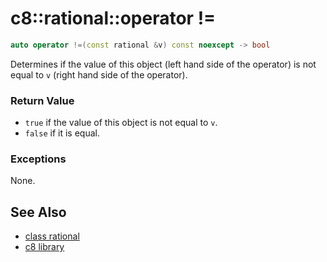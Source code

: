 # c8::rational::operator != #

```cpp
auto operator !=(const rational &v) const noexcept -> bool
```

Determines if the value of this object (left hand side of the operator) is not equal to `v` (right hand side of the operator).

### Return Value ###

* `true` if the value of this object is not equal to `v`.
* `false` if it is equal.

### Exceptions ###

None.

## See Also ##

* [class rational](c8_rational)
* [c8 library](c8)

